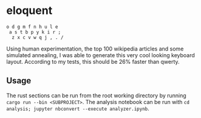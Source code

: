 # eloquent
```
o d g m f n h u l e 
 a s t b p y k i r ; 
  z x c v w q j , . /
```

Using human experimentation, the top 100 wikipedia articles and some simulated annealing, I was able to generate this very cool looking keyboard layout. According to my tests, this should be 26% faster than qwerty.

## Usage
The rust sections can be run from the root working directory by running `cargo run --bin <SUBPROJECT>`. 
The analysis notebook can be run with `cd analysis; jupyter nbconvert --execute analyzer.ipynb`.